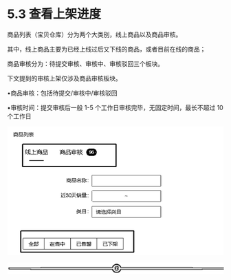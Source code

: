 # 5.3 查看上架进度

商品列表（宝贝仓库）分为两个大类别，线上商品以及商品审核。

其中，线上商品主要为已经上线过后又下线的商品，或者目前在线的商品；

商品审核分为：待提交审核、审核中、审核驳回三个板块。

下文提到的审核上架仅涉及商品审核板块。

•商品审核：包括待提交/审核中/审核驳回

•审核时间：提交审核后一般 1-5 个工作日审核完毕，无固定时间，最长不超过 10 个工作日

![](img/9fa5eafabad87a7f0556737a82bee0f4.png)

![](img/af1b0ff95055ad1b068bc39a8c34b73c.png)